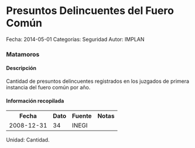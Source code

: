 Presuntos Delincuentes del Fuero Común
=====

Fecha: 2014-05-01
Categorías: Seguridad
Autor: IMPLAN

### Matamoros

#### Descripción

Cantidad de presuntos delincuentes registrados en los juzgados de primera instancia del fuero común por año.

#### Información recopilada

<table class="table table-hover table-bordered">
  <tr><th>Fecha</th><th>Dato</th><th>Fuente</th><th>Notas</th></tr>
  <tr><td>2008-12-31</td><td>34</td><td>INEGI</td><td></td></tr>
</table>

Unidad: Cantidad.
